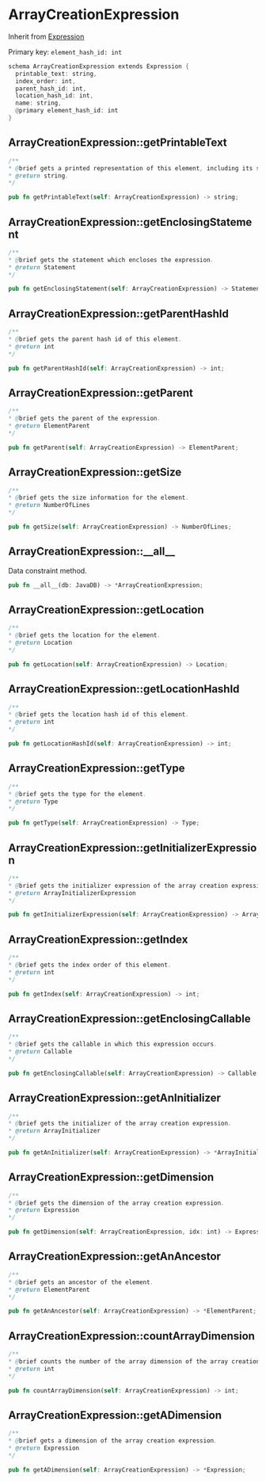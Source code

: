 # ArrayCreationExpression

Inherit from [Expression](./Expression.md)

Primary key: `element_hash_id: int`

```rust
schema ArrayCreationExpression extends Expression {
  printable_text: string,
  index_order: int,
  parent_hash_id: int,
  location_hash_id: int,
  name: string,
  @primary element_hash_id: int
}
```
## ArrayCreationExpression::getPrintableText

```java
/**
* @brief gets a printed representation of this element, including its structure where applicable.
* @return string.
*/
```
```rust
pub fn getPrintableText(self: ArrayCreationExpression) -> string;
```
## ArrayCreationExpression::getEnclosingStatement

```java
/**
* @brief gets the statement which encloses the expression.
* @return Statement 
*/
```
```rust
pub fn getEnclosingStatement(self: ArrayCreationExpression) -> Statement;
```
## ArrayCreationExpression::getParentHashId

```java
/**
* @brief gets the parent hash id of this element.
* @return int
*/
```
```rust
pub fn getParentHashId(self: ArrayCreationExpression) -> int;
```
## ArrayCreationExpression::getParent

```java
/**
* @brief gets the parent of the expression.
* @return ElementParent 
*/
```
```rust
pub fn getParent(self: ArrayCreationExpression) -> ElementParent;
```
## ArrayCreationExpression::getSize

```java
/**
* @brief gets the size information for the element.
* @return NumberOfLines
*/
```
```rust
pub fn getSize(self: ArrayCreationExpression) -> NumberOfLines;
```
## ArrayCreationExpression::\_\_all\_\_

Data constraint method.

```rust
pub fn __all__(db: JavaDB) -> *ArrayCreationExpression;
```
## ArrayCreationExpression::getLocation

```java
/**
* @brief gets the location for the element.
* @return Location
*/
```
```rust
pub fn getLocation(self: ArrayCreationExpression) -> Location;
```
## ArrayCreationExpression::getLocationHashId

```java
/**
* @brief gets the location hash id of this element.
* @return int
*/
```
```rust
pub fn getLocationHashId(self: ArrayCreationExpression) -> int;
```
## ArrayCreationExpression::getType

```java
/**
* @brief gets the type for the element.
* @return Type
*/
```
```rust
pub fn getType(self: ArrayCreationExpression) -> Type;
```
## ArrayCreationExpression::getInitializerExpression

```java
/**
* @brief gets the initializer expression of the array creation expression.
* @return ArrayInitializerExpression
*/
```
```rust
pub fn getInitializerExpression(self: ArrayCreationExpression) -> ArrayInitializerExpression;
```
## ArrayCreationExpression::getIndex

```java
/**
* @brief gets the index order of this element.
* @return int
*/
```
```rust
pub fn getIndex(self: ArrayCreationExpression) -> int;
```
## ArrayCreationExpression::getEnclosingCallable

```java
/**
* @brief gets the callable in which this expression occurs.
* @return Callable 
*/
```
```rust
pub fn getEnclosingCallable(self: ArrayCreationExpression) -> Callable;
```
## ArrayCreationExpression::getAnInitializer

```java
/**
* @brief gets the initializer of the array creation expression.
* @return ArrayInitializer
*/
```
```rust
pub fn getAnInitializer(self: ArrayCreationExpression) -> *ArrayInitializer;
```
## ArrayCreationExpression::getDimension

```java
/**
* @brief gets the dimension of the array creation expression.
* @return Expression 
*/
```
```rust
pub fn getDimension(self: ArrayCreationExpression, idx: int) -> Expression;
```
## ArrayCreationExpression::getAnAncestor

```java
/**
* @brief gets an ancestor of the element.
* @return ElementParent 
*/
```
```rust
pub fn getAnAncestor(self: ArrayCreationExpression) -> *ElementParent;
```
## ArrayCreationExpression::countArrayDimension

```java
/**
* @brief counts the number of the array dimension of the array creation expression, 0 means it is an empty array.
* @return int 
*/
```
```rust
pub fn countArrayDimension(self: ArrayCreationExpression) -> int;
```
## ArrayCreationExpression::getADimension

```java
/**
* @brief gets a dimension of the array creation expression.
* @return Expression 
*/
```
```rust
pub fn getADimension(self: ArrayCreationExpression) -> *Expression;
```
